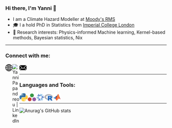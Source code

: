 ### Hi there, I'm Yanni 👋 

<!-- <img src="https://komarev.com/ghpvc/?username=YanniPapandreou&style=flat-square&color=blue" alt=""/> -->

<!-- [![Website](https://img.shields.io/website?label=codeSTACKr.com&style=for-the-badge&url=https%3A%2F%2Fcodestackr.com)](https://codestackr.com)
[![Twitter Follow](https://img.shields.io/twitter/follow/codeSTACKr?color=1DA1F2&logo=twitter&style=for-the-badge)](https://twitter.com/intent/follow?original_referer=https%3A%2F%2Fgithub.com%2FcodeSTACKr&screen_name=codeSTACKr) -->

- I am a Climate Hazard Modeller at [Moody's RMS][work]
- 🎓 I a hold PhD in Statistics from [Imperial College London][uni]
- 📜 Research interests: Physics-informed Machine learning, Kernel-based methods, Bayesian statistics, Nix

---

### Connect with me:

[<img align="left" alt="YanniPapandreou.github.io" width="22px" src="https://raw.githubusercontent.com/YanniPapandreou/YanniPapandreou/main/images/website.svg" />][website]
[<img align="left" alt="YanniPapandreou | LinkedIn" width="22px" src="https://cdn.jsdelivr.net/npm/simple-icons@v3/icons/linkedin.svg" />][linkedin]
[<img align="left" alt="YanniPapandreou | email" width="22px" src="https://raw.githubusercontent.com/YanniPapandreou/YanniPapandreou/main/images/email.svg" />][email]

<br />

---

### Languages and Tools:

[<img align="left" alt="Python" width="26px" src="https://raw.githubusercontent.com/YanniPapandreou/YanniPapandreou/main/images/python.svg" />][python]
[<img align="left" alt="Julia" width="26px" src="https://raw.githubusercontent.com/YanniPapandreou/YanniPapandreou/main/images/julialang.svg" />][julia]
[<img align="left" alt="Nix" width="26px" src="https://raw.githubusercontent.com/YanniPapandreou/YanniPapandreou/main/images/nix.svg" />][nix]
[<img align="left" alt="R" width="26px" src="https://raw.githubusercontent.com/YanniPapandreou/YanniPapandreou/main/images/r-project.svg" />][R]
[<img align="left" alt="Matlab" width="26px" src="https://raw.githubusercontent.com/YanniPapandreou/YanniPapandreou/main/images/matlab.svg" />][matlab]

<br />

---

![Anurag's GitHub stats](https://github-readme-stats.vercel.app/api?username=YanniPapandreou&show_icons=true&theme=dracula&hide_rank=true)

[uni]: https://www.imperial.ac.uk/
[work]: https://www.rms.com/
[website]: https://yannipapandreou.github.io/
[linkedin]: https://www.linkedin.com/in/yanni-papandreou/
[email]: mailto:ypapandreou7@gmail.com
[vscode]: https://code.visualstudio.com/
[python]: https://www.python.org/
[julia]: https://julialang.org/
[R]: https://www.r-project.org/about.html
[matlab]: https://uk.mathworks.com/products/matlab.html
[latex]: https://www.latex-project.org/
[git]: https://git-scm.com/
[shell]: https://fishshell.com/
[nix]: https://nixos.org/
